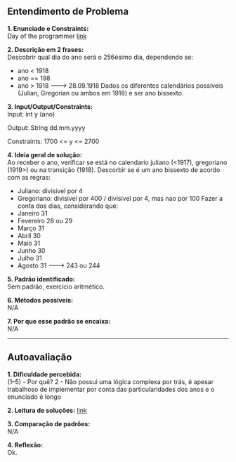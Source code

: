 ## Entendimento de Problema

**1. Enunciado e Constraints:**  
Day of the programmer
[link](https://www.hackerrank.com/challenges/day-of-the-programmer/problem?isFullScreen=true)

**2. Descrição em 2 frases:**  
Descobrir qual dia do ano será o 256ésimo dia, dependendo se:
- ano < 1918
- ano == 198
- ano > 1918 ---> 28.09.1918
Dados os diferentes calendários possíveis (Julian, Gregorian ou ambos em 1918) e ser ano bissexto.

**3. Input/Output/Constraints:**  
Input: int y (ano)

Output: String dd.mm.yyyy

Constraints:
1700 <= y <= 2700

**4. Ideia geral de solução:**  
Ao receber o ano, verificar se está no calendario juliano (<1917), gregoriano (1919>) ou na transição (1918).
Descorbir se é um ano bissexto de acordo com as regras:
- Juliano: divisivel por 4
- Gregoriano: divisivel por 400 / divisivel por 4, mas nao por 100
Fazer a conta dos dias, considerando que:
- Janeiro 31
- Fevereiro 28 ou 29
- Março 31
- Abril 30
- Maio 31
- Junho 30
- Julho 31
- Agosto 31 ---> 243 ou 244

**5. Padrão identificado:**  
Sem padrão, exercício aritmético.

**6. Métodos possíveis:**  
N/A

**7. Por que esse padrão se encaixa:**  
N/A

---

## Autoavaliação

**1. Dificuldade percebida:**  
(1–5) - Por quê?
2 - Não possui uma lógica complexa por trás, é apesar trabalhoso de implementar por conta das particularidades dos anos e o enunciado é longo

**2. Leitura de soluções:**
[link](https://www.hackerrank.com/challenges/day-of-the-programmer/forum)

**3. Comparação de padrões:**  
N/A

**4. Reflexão:**  
Ok.

